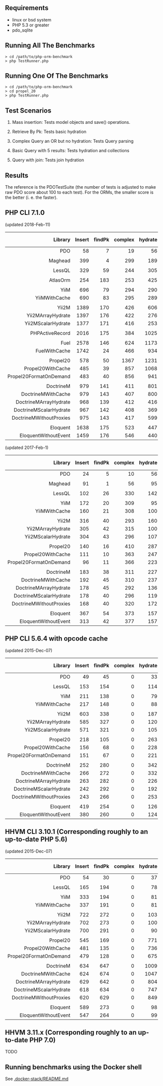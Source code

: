 Requirements
------------

* linux or bsd system
* PHP 5.3 or greater
* pdo_sqlite

Running All The Benchmarks
--------------------------

    > cd /path/to/php-orm-benchmark
    > php TestRunner.php

Running One Of The Benchmarks
-----------------------------

    > cd /path/to/php-orm-benchmark
    > cd propel_20
    > php TestRunner.php

Test Scenarios
--------------

1. Mass insertion: Tests model objects and save() operations.

2. Retrieve By Pk: Tests basic hydration

3. Complex Query an OR but no hydration: Tests Query parsing

4. Basic Query with 5 results: Tests hydration and collections

5. Query with join: Tests join hydration


Results
-------

The reference is the PDOTestSuite (the number of tests is adjusted to make raw
PDO score about 100 to each test). For the ORMs, the smaller score is the
better (i. e. the faster).

## PHP CLI 7.1.0

(updated 2018-Feb-11)

| Library                          | Insert | findPk | complex| hydrate|  with  | memory usage |  time  |
| --------------------------------:| ------:| ------:| ------:| ------:| ------:| ------------:| ------:|
|                              PDO |     58 |      7 |     19 |     56 |    129 |    1,701,016 |   0.27 |
|                                  |        |        |        |        |        |              |        |
|                          Maghead |    399 |      4 |    299 |    189 |    273 |   10,485,760 |   1.18 |
|                                  |        |        |        |        |        |              |        |
|                           LessQL |    329 |     59 |    244 |    305 |    336 |    7,993,624 |   1.28 |
|                                  |        |        |        |        |        |              |        |
|                         AtlasOrm |    254 |    183 |    253 |    425 |    390 |    5,896,024 |   1.52 |
|                                  |        |        |        |        |        |              |        |
|                             YiiM |    696 |     79 |    294 |    290 |    523 |    6,291,456 |   1.90 |
|                    YiiMWithCache |    690 |     83 |    295 |    289 |    518 |    6,291,456 |   1.89 |
|                                  |        |        |        |        |        |              |        |
|                            Yii2M |   1389 |    170 |    426 |    606 |    983 |    8,388,608 |   3.59 |
|                Yii2MArrayHydrate |   1397 |    176 |    422 |    276 |    863 |    8,388,608 |   3.16 |
|               Yii2MScalarHydrate |   1377 |    171 |    416 |    253 |    488 |    8,388,608 |   2.73 |
|                                  |        |        |        |        |        |              |        |
|                  PHPActiveRecord |   2016 |    175 |    384 |   1025 |    447 |    4,194,304 |   5.20 |
|                                  |        |        |        |        |        |              |        |
|                             Fuel |   2578 |    146 |    624 |   1173 |    293 |   12,582,912 |   4.86 |
|                    FuelWithCache |   1742 |     24 |    466 |    934 |     43 |    8,388,608 |   3.25 |
|                                  |        |        |        |        |        |              |        |
|                         Propel20 |    578 |     50 |   1367 |   1231 |   1596 |    8,388,608 |   4.83 |
|                Propel20WithCache |    485 |     39 |    857 |   1068 |   1529 |    8,388,608 |   3.99 |
|           Propel20FormatOnDemand |    483 |     40 |    856 |    941 |   1526 |    8,388,608 |   3.86 |
|                                  |        |        |        |        |        |              |        |
|                        DoctrineM |    979 |    141 |    411 |    801 |    602 |   18,874,368 |   3.01 |
|               DoctrineMWithCache |    979 |    143 |    407 |    800 |    598 |   18,874,368 |   3.00 |
|            DoctrineMArrayHydrate |    968 |    139 |    412 |    416 |    342 |   18,874,368 |   2.35 |
|           DoctrineMScalarHydrate |    967 |    142 |    408 |    369 |    329 |   18,874,368 |   2.29 |
|          DoctrineMWithoutProxies |    975 |    143 |    417 |    599 |    662 |   18,874,368 |   2.87 |
|                                  |        |        |        |        |        |              |        |
|                         Eloquent |   1638 |    175 |    523 |    447 |    823 |   14,680,064 |   3.63 |
|             EloquentWithoutEvent |   1459 |    176 |    546 |    440 |    809 |   14,680,064 |   3.45 |


(updated 2017-Feb-1)

| Library                          | Insert | findPk | complex| hydrate|  with  | memory usage |  time  |
| --------------------------------:| ------:| ------:| ------:| ------:| ------:| ------------:| ------:|
|                              PDO |     24 |      5 |     10 |     56 |    184 |    1,699,136 |   0.28 |
|                                  |        |        |        |        |        |              |        |
|                          Maghead |     91 |      1 |     56 |     95 |    228 |    8,388,608 |   0.48 |
|                                  |        |        |        |        |        |              |        |
|                           LessQL |    102 |     26 |    330 |    142 |    175 |    7,990,728 |   0.78 |
|                                  |        |        |        |        |        |              |        |
|                             YiiM |    172 |     20 |    309 |     95 |    306 |    6,291,456 |   0.92 |
|                    YiiMWithCache |    160 |     21 |    308 |    100 |    304 |    6,291,456 |   0.91 |
|                                  |        |        |        |        |        |              |        |
|                            Yii2M |    316 |     40 |    293 |    160 |    340 |    6,291,456 |   1.17 |
|                Yii2MArrayHydrate |    305 |     42 |    315 |    100 |    291 |    6,291,456 |   1.07 |
|               Yii2MScalarHydrate |    304 |     43 |    296 |    107 |    177 |    6,291,456 |   0.94 |
|                                  |        |        |        |        |        |              |        |
|                         Propel20 |    140 |     16 |    410 |    287 |    413 |    8,388,608 |   1.27 |
|                Propel20WithCache |    111 |     10 |    363 |    247 |    336 |    8,388,608 |   1.08 |
|           Propel20FormatOnDemand |     96 |     11 |    366 |    223 |    334 |    8,388,608 |   1.04 |
|                                  |        |        |        |        |        |              |        |
|                        DoctrineM |    183 |     38 |    311 |    227 |    220 |   18,874,368 |   1.02 |
|               DoctrineMWithCache |    192 |     45 |    310 |    237 |    233 |   18,874,368 |   1.05 |
|            DoctrineMArrayHydrate |    178 |     45 |    292 |    136 |    162 |   16,777,216 |   0.86 |
|           DoctrineMScalarHydrate |    178 |     40 |    296 |    119 |    136 |   16,777,216 |   0.81 |
|          DoctrineMWithoutProxies |    168 |     40 |    320 |    172 |    352 |   16,777,216 |   1.09 |
|                                  |        |        |        |        |        |              |        |
|                         Eloquent |    367 |     54 |    373 |    157 |    311 |    8,388,608 |   1.28 |
|             EloquentWithoutEvent |    313 |     42 |    377 |    157 |    282 |    8,388,608 |   1.18 |


## PHP CLI 5.6.4 with opcode cache

(updated 2015-Dec-07)

| Library                          | Insert | findPk | complex| hydrate|  with  | memory usage |  time  |
| --------------------------------:| ------:| ------:| ------:| ------:| ------:| ------------:| ------:|
|                              PDO |     49 |     45 |      0 |     33 |     92 |      775,264 |   0.22 |
|                                  |        |        |        |        |        |              |        |
|                           LessQL |    153 |    154 |      0 |    114 |    135 |    5,232,880 |   0.57 |
|                                  |        |        |        |        |        |              |        |
|                             YiiM |    211 |    138 |      0 |     79 |    201 |    9,961,472 |   0.67 |
|                    YiiMWithCache |    217 |    148 |      0 |     88 |    222 |    9,961,472 |   0.71 |
|                                  |        |        |        |        |        |              |        |
|                            Yii2M |    603 |    338 |      0 |    187 |    252 |   14,155,776 |   1.46 |
|                Yii2MArrayHydrate |    585 |    327 |      0 |    120 |    220 |   14,155,776 |   1.31 |
|               Yii2MScalarHydrate |    571 |    321 |      0 |    105 |    102 |   14,155,776 |   1.17 |
|                                  |        |        |        |        |        |              |        |
|                         Propel20 |    218 |    105 |      0 |    263 |    323 |   10,747,904 |   0.98 |
|                Propel20WithCache |    156 |     68 |      0 |    228 |    261 |   10,747,904 |   0.77 |
|           Propel20FormatOnDemand |    151 |     67 |      0 |    221 |    264 |   11,010,048 |   0.76 |
|                                  |        |        |        |        |        |              |        |
|                        DoctrineM |    252 |    280 |      0 |    342 |    193 |   17,301,504 |   1.55 |
|               DoctrineMWithCache |    266 |    272 |      0 |    332 |    189 |   17,039,360 |   1.54 |
|            DoctrineMArrayHydrate |    263 |    282 |      0 |    226 |    141 |   17,825,792 |   1.35 |
|           DoctrineMScalarHydrate |    242 |    292 |      0 |    192 |    123 |   17,825,792 |   1.25 |
|          DoctrineMWithoutProxies |    243 |    266 |      0 |    253 |    251 |   16,777,216 |   1.43 |
|                                  |        |        |        |        |        |              |        |
|                         Eloquent |    419 |    254 |      0 |    126 |    218 |   11,534,336 |   1.09 |
|             EloquentWithoutEvent |    380 |    260 |      0 |    124 |    232 |   11,534,336 |   1.06 |

## HHVM CLI 3.10.1 (Corresponding roughly to an up-to-date PHP 5.6)

(updated 2015-Dec-07)

| Library                          | Insert | findPk | complex| hydrate|  with  | memory usage |  time  |
| --------------------------------:| ------:| ------:| ------:| ------:| ------:| ------------:| ------:|
|                              PDO |     54 |     30 |      0 |     37 |     92 |      783,680 |   0.23 |
|                                  |        |        |        |        |        |              |        |
|                           LessQL |    165 |    194 |      0 |     78 |    135 |   10,316,584 |   0.66 |
|                                  |        |        |        |        |        |              |        |
|                             YiiM |    333 |    194 |      0 |     81 |    494 |    7,267,424 |   1.33 |
|                    YiiMWithCache |    337 |    191 |      0 |     81 |    465 |    7,286,040 |   1.30 |
|                                  |        |        |        |        |        |              |        |
|                            Yii2M |    722 |    272 |      0 |    103 |    175 |    9,025,400 |   1.90 |
|                Yii2MArrayHydrate |    702 |    273 |      0 |    100 |    165 |    9,033,272 |   1.83 |
|               Yii2MScalarHydrate |    700 |    291 |      0 |     90 |     70 |    8,997,160 |   1.74 |
|                                  |        |        |        |        |        |              |        |
|                         Propel20 |    545 |    169 |      0 |    771 |    512 |    9,740,696 |   2.30 |
|                Propel20WithCache |    481 |    135 |      0 |    736 |    485 |    9,807,688 |   2.14 |
|           Propel20FormatOnDemand |    479 |    128 |      0 |    675 |    463 |    9,822,696 |   2.05 |
|                                  |        |        |        |        |        |              |        |
|                        DoctrineM |    634 |    647 |      0 |   1009 |    342 |   19,639,560 |   5.11 |
|               DoctrineMWithCache |    624 |    674 |      0 |   1047 |    339 |   19,635,128 |   5.07 |
|            DoctrineMArrayHydrate |    629 |    642 |      0 |    804 |    249 |   18,447,232 |   4.73 |
|           DoctrineMScalarHydrate |    618 |    634 |      0 |    747 |    203 |   17,366,336 |   4.55 |
|          DoctrineMWithoutProxies |    620 |    629 |      0 |    849 |    357 |   19,402,032 |   4.85 |
|                                  |        |        |        |        |        |              |        |
|                         Eloquent |    589 |    273 |      0 |     98 |    203 |   14,652,488 |   1.53 |
|             EloquentWithoutEvent |    547 |    264 |      0 |     99 |    206 |   14,572,112 |   1.45 |   


## HHVM 3.11.x (Corresponding roughly to an up-to-date PHP 7.0)

TODO

Running benchmarks using the Docker shell
-----------------------------------------

See [.docker-stack/README.md](./.docker-stack/README.md)
